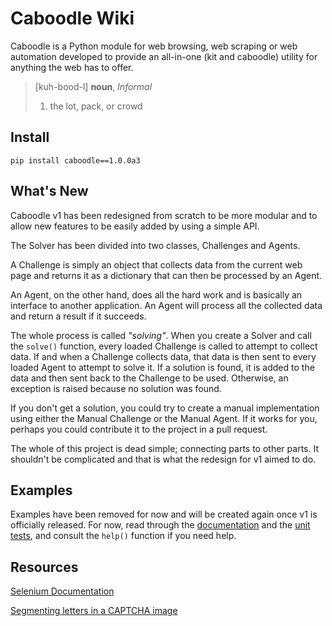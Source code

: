 Caboodle Wiki
=============

Caboodle is a Python module for web browsing, web scraping or web automation
developed to provide an all-in-one (kit and caboodle) utility for anything the
web has to offer.

> [kuh-bood-l] **noun**, *Informal*
>
> 1. the lot, pack, or crowd

Install
-------

	pip install caboodle==1.0.0a3

What's New
----------

Caboodle v1 has been redesigned from scratch to be more modular and to allow
new features to be easily added by using a simple API.

The Solver has been divided into two classes, Challenges and Agents.

A Challenge is simply an object that collects data from the current web page and
returns it as a dictionary that can then be processed by an Agent.

An Agent, on the other hand, does all the hard work and is basically an
interface to another application. An Agent will process all the collected data
and return a result if it succeeds.

The whole process is called *"solving"*. When you create a Solver and call the
`solve()` function, every loaded Challenge is called to attempt to
collect data. If and when a Challenge collects data, that data is then sent to
every loaded Agent to attempt to solve it. If a solution is found, it is added
to the data and then sent back to the Challenge to be used. Otherwise, an
exception is raised because no solution was found.

If you don't get a solution, you could try to create a manual implementation
using either the Manual Challenge or the Manual Agent. If it works for you,
perhaps you could contribute it to the project in a pull request.

The whole of this project is dead simple; connecting parts to other parts. It
shouldn't be complicated and that is what the redesign for v1 aimed to do.

Examples
--------

Examples have been removed for now and will be created again once v1 is
officially released. For now, read through the [documentation] and the
[unit tests], and consult the `help()` function if you need help.

Resources
---------

[Selenium Documentation]

[Segmenting letters in a CAPTCHA image]

[documentation]: https://bitbucket.org/bkvaluemeal/caboodle/src/future/docs
[unit tests]: https://bitbucket.org/bkvaluemeal/caboodle/src/future/tests
[Selenium Documentation]: http://selenium-python.readthedocs.io
[Segmenting letters in a CAPTCHA image]: http://stackoverflow.com/questions/33294595/segmenting-letters-in-a-captcha-image
